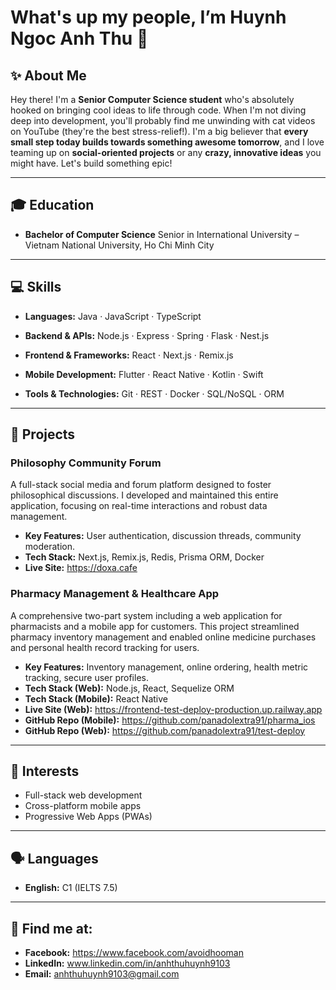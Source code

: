 # What's up my people, I’m Huynh Ngoc Anh Thu 👋

## ✨ About Me
Hey there! I'm a **Senior Computer Science student** who's absolutely hooked on bringing cool ideas to life through code. When I'm not diving deep into development, you'll probably find me unwinding with cat videos on YouTube (they're the best stress-relief!). I'm a big believer that **every small step today builds towards something awesome tomorrow**, and I love teaming up on **social-oriented projects** or any **crazy, innovative ideas** you might have. Let's build something epic!

---

## 🎓 Education
- **Bachelor of Computer Science** Senior in International University – Vietnam National University, Ho Chi Minh City

---

## 💻 Skills

- **Languages:** Java · JavaScript · TypeScript

- **Backend & APIs:** Node.js · Express · Spring · Flask · Nest.js

- **Frontend & Frameworks:** React · Next.js · Remix.js

- **Mobile Development:** Flutter · React Native · Kotlin · Swift

- **Tools & Technologies:** Git · REST · Docker · SQL/NoSQL · ORM

---

## 🚀 Projects

### Philosophy Community Forum
A full-stack social media and forum platform designed to foster philosophical discussions. I developed and maintained this entire application, focusing on real-time interactions and robust data management.
* **Key Features:** User authentication, discussion threads, community moderation.
* **Tech Stack:** Next.js, Remix.js, Redis, Prisma ORM, Docker
* **Live Site:** https://doxa.cafe

### Pharmacy Management & Healthcare App
A comprehensive two-part system including a web application for pharmacists and a mobile app for customers. This project streamlined pharmacy inventory management and enabled online medicine purchases and personal health record tracking for users.
* **Key Features:** Inventory management, online ordering, health metric tracking, secure user profiles.
* **Tech Stack (Web):** Node.js, React, Sequelize ORM
* **Tech Stack (Mobile):** React Native
* **Live Site (Web):** https://frontend-test-deploy-production.up.railway.app
* **GitHub Repo (Mobile):** https://github.com/panadolextra91/pharma_ios
* **GitHub Repo (Web):** https://github.com/panadolextra91/test-deploy


---

## 🌟 Interests
- Full-stack web development  
- Cross-platform mobile apps  
- Progressive Web Apps (PWAs)

---

## 🗣️ Languages
- **English:** C1 (IELTS 7.5)

---

## 🤩 Find me at:
- **Facebook:** https://www.facebook.com/avoidhooman
- **LinkedIn:** www.linkedin.com/in/anhthuhuynh9103
- **Email:** anhthuhuynh9103@gmail.com
